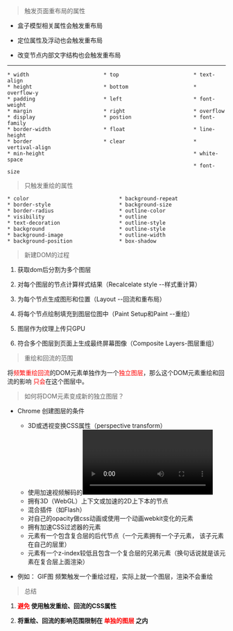 > 触发页面重布局的属性

* 盒子模型相关属性会触发重布局

* 定位属性及浮动也会触发重布局

* 改变节点内部文字结构也会触发重布局

----
```
* width                        * top                        * text-align
* height                       * bottom                     * overflow-y
* padding                      * left                       * font-weight
* margin                       * right                      * overflow
* display                      * postion                    * font-family
* border-width                 * float                      * line-height
* border                       * clear                      * vertival-align        
* min-height                                                * white-space
                                                            * font-size
```

> 只触发重绘的属性

```
* color                             * background-repeat
* border-style                      * background-size
* border-radius                     * outline-color
* visibility                        * outline
* text-decoration                   * outline-style
* background                        * outline-style
* background-image                  * outline-width
* background-position               * box-shadow
```

> 新建DOM的过程

1. 获取dom后分割为多个图层

2. 对每个图层的节点计算样式结果（Recalcelate style --样式重计算）

3. 为每个节点生成图形和位置（Layout --回流和重布局）

4. 将每个节点绘制填充到图层位图中（Paint Setup和Paint --重绘）

5. 图层作为纹理上传只GPU

6. 符合多个图层到页面上生成最终屏幕图像（Composite Layers-图层重组）

> 重绘和回流的范围

将<font color="red">频繁重绘回流</font>的DOM元素单独作为一个<font color="red">独立图层</font>，那么这个DOM元素重绘和回流的影响<font color="red"> 只会</font>在这个图层中。

> 如何将DOM元素变成新的独立图层？

*  Chrome 创建图层的条件

    * 3D或透视变换CSS属性（perspective transform）
    * 使用加速视频解码的<video>节点
    * 拥有3D（WebGL）上下文或加速的2D上下本的<canvas>节点
    * 混合插件（如Flash）
    * 对自己的opacity做css动画或使用一个动画webkit变化的元素
    * 拥有加速CSS过滤器的元素
    * 元素有一个包含复合层的后代节点（一个元素拥有一个子元素， 该子元素在自己的层里）
    * 元素有一个z-index较低且包含一个复合层的兄弟元素（换句话说就是该元素在复合层上面渲染）
* 例如： GIF图 频繁触发一个重绘过程，实际上就一个图层，渲染不会重绘


>总结 

1. <strong> <font color="red">避免 </font>使用触发重绘、回流的CSS属性</strong>

2. <strong>将重绘、回流的影响范围限制在 <font color="red">单独的图层 </font>之内</strong>
